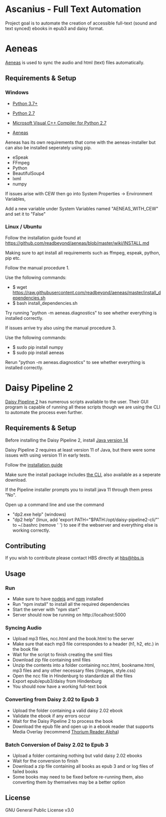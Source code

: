 # Ascanius - Full Text Automation

Project goal is to automate the creation of accessible full-text (sound and text synced) ebooks in epub3 and daisy format.

# Aeneas

[Aeneas](https://www.readbeyond.it/aeneas/) is used to sync the audio and html (text) files automatically.

## Requirements & Setup

### Windows

- [Python 3.7+](https://www.python.org/downloads/)

- [Python 2.7](https://www.python.org/download/releases/2.7/)

- [Microsoft Visual C++ Compiler for Python 2.7](https://www.microsoft.com/EN-US/DOWNLOAD/DETAILS.ASPX?ID=44266)

- [Aeneas](https://github.com/sillsdev/aeneas-installer/releases)

Aeneas has its own requirements that come with the aeneas-installer but can also be installed seperately using pip.

- eSpeak
- FFmpeg
- Python
- BeautifulSoup4
- lxml
- numpy

If issues arise with CEW then go into System Properties -> Environment Variables,

Add a new variable under System Variables named "AENEAS_WITH_CEW" and set it to "False"

### Linux / Ubuntu

Follow the installation guide found at https://github.com/readbeyond/aeneas/blob/master/wiki/INSTALL.md

Making sure to apt install all requirements such as ffmpeg, espeak, python, pip etc.

Follow the manual procedure 1.

Use the following commands:

- $ wget https://raw.githubusercontent.com/readbeyond/aeneas/master/install_dependencies.sh
- $ bash install_dependencies.sh

Try running "python -m aeneas.diagnostics" to see whether everything is installed correctly.

If issues arrive try also using the manual procedure 3.

Use the following commands:

- $ sudo pip install numpy
- $ sudo pip install aeneas

Rerun "python -m aeneas.diagnostics" to see whether everything is installed correctly.

# Daisy Pipeline 2

[Daisy Pipeline 2](https://daisy.github.io/pipeline/Download.html) has numerous scripts available to the user.
Their GUI program is capable of running all these scripts though we are using the CLI to automate the process even further.

## Requirements & Setup

Before installing the Daisy Pipeline 2, install [Java version 14](https://www.oracle.com/java/technologies/javase-jdk14-downloads.html)

Daisy Pipeline 2 requires at least version 11 of Java, but there were some issues with using version 11 in early tests.

Follow the [installation guide](https://daisy.github.io/pipeline/Download.html)

Make sure the install package includes [the CLI](https://github.com/daisy/pipeline-cli-go/releases), also available as a seperate download.

If the Pipeline installer prompts you to install java 11 through them press "No".

Open up a command line and use the command
- "dp2.exe help" (windows)
- "dp2 help" (linux, add 'export PATH="$PATH:/opt/daisy-pipeline2-cli/"' to ~/.bashrc (remove ' ') to see if the webserver and everything else is working correctly.

## Contributing

If you wish to contribute please contact HBS directly at hbs@hbs.is

## Usage

### Run
- Make sure to have [nodejs](https://nodejs.org/en/download/) and [npm](https://www.npmjs.com/get-npm) installed
- Run "npm install" to install all the required dependencies
- Start the server with "npm start"
- Server should now be running on http://localhost:5000

### Syncing Audio
- Upload mp3 files, ncc.html and the book.html to the server
- Make sure that each mp3 file correspondes to a header (h1, h2, etc.) in the book file
- Wait for the script to finish creating the smil files
- Download zip file containing smil files
- Unzip the contents into a folder containing ncc.html, bookname.html, mp3 files and any other necessary files (/images, style.css)
- Open the ncc file in Hindenburg to standardize all the files
- Export epub/epub3/daisy from Hindenburg
- You should now have a working full-text book

### Converting from Daisy 2.02 to Epub 3
- Upload the folder containing a valid daisy 2.02 ebook
- Validate the ebook if any errors occur
- Wait for the Daisy Pipeline 2 to process the book
- Download the epub file and open up in a ebook reader that supports Media Overlay (recommend [Thorium Reader Alpha](https://github.com/edrlab/thorium-reader/releases/tag/latest-windows))

### Batch Conversion of Daisy 2.02 to Epub 3
- Upload a folder containing nothing but valid daisy 2.02 ebooks
- Wait for the conversion to finish
- Download a zip file containing all books as epub 3 and or log files of failed books
- Some books may need to be fixed before re-running them, also converting them by themselves may be a better option

## License

GNU General Public License v3.0
